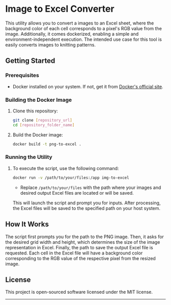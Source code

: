 # Image to Excel Converter

This utility allows you to convert a images to an Excel sheet, where the background color of each cell corresponds to a pixel's RGB value from the image. Additionally, it comes dockerized, enabling a simple and environment-independent execution. The intended use case for this tool is easily converts images to knitting patterns. 

## Getting Started

### Prerequisites

- Docker installed on your system. If not, get it from [Docker's official site](https://docs.docker.com/get-docker/).

### Building the Docker Image

1. Clone this repository:
   ```bash
   git clone [repository_url]
   cd [repository_folder_name]
   ```

2. Build the Docker image:
   ```bash
   docker build -t png-to-excel .
   ```

### Running the Utility

1. To execute the script, use the following command:
   ```bash
   docker run -v /path/to/your/files:/app img-to-excel
   ```

   - Replace `/path/to/your/files` with the path where your images and desired output Excel files are located or will be saved.
   
   This will launch the script and prompt you for inputs. After processing, the Excel files will be saved to the specified path on your host system.

## How It Works

The script first prompts you for the path to the PNG image. Then, it asks for the desired grid width and height, which determines the size of the image representation in Excel. Finally, the path to save the output Excel file is requested. Each cell in the Excel file will have a background color corresponding to the RGB value of the respective pixel from the resized image.

## License

This project is open-sourced software licensed under the MIT license. 

---
